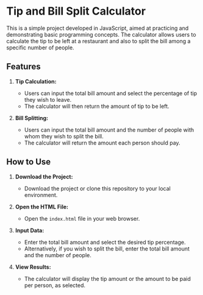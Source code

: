 # Tip and Bill Split Calculator

This is a simple project developed in JavaScript, aimed at practicing and demonstrating basic programming concepts. The calculator allows users to calculate the tip to be left at a restaurant and also to split the bill among a specific number of people.

## Features

1. **Tip Calculation:** 
   - Users can input the total bill amount and select the percentage of tip they wish to leave.
   - The calculator will then return the amount of tip to be left.

2. **Bill Splitting:**
   - Users can input the total bill amount and the number of people with whom they wish to split the bill.
   - The calculator will return the amount each person should pay.

## How to Use

1. **Download the Project:**
   - Download the project or clone this repository to your local environment.

2. **Open the HTML File:**
   - Open the `index.html` file in your web browser.

3. **Input Data:**
   - Enter the total bill amount and select the desired tip percentage.
   - Alternatively, if you wish to split the bill, enter the total bill amount and the number of people.

4. **View Results:**
   - The calculator will display the tip amount or the amount to be paid per person, as selected.
